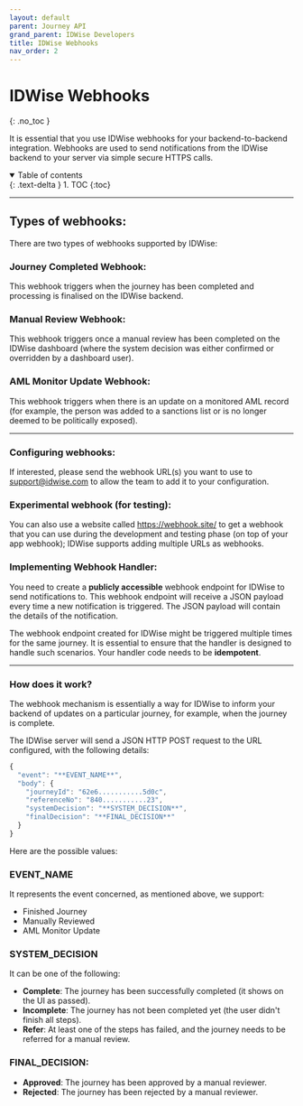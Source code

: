 ```yaml
---
layout: default
parent: Journey API
grand_parent: IDWise Developers
title: IDWise Webhooks
nav_order: 2
---
```


IDWise Webhooks
===============
{: .no_toc }

It is essential that you use IDWise webhooks for your backend-to-backend integration. Webhooks are used to send notifications from the IDWise backend to your server via simple secure HTTPS calls.

<details open markdown="block">
  <summary>
    Table of contents
  </summary>
  {: .text-delta }
1. TOC
{:toc}
</details>


* * * * *

Types of webhooks:
------------------

There are two types of webhooks supported by IDWise:

### Journey Completed Webhook:

This webhook triggers when the journey has been completed and processing is finalised on the IDWise backend.

### Manual Review Webhook:

This webhook triggers once a manual review has been completed on the IDWise dashboard (where the system decision was either confirmed or overridden by a dashboard user).

### AML Monitor Update Webhook:

This webhook triggers when there is an update on a monitored AML record (for example, the person was added to a sanctions list or is no longer deemed to be politically exposed).

* * * * *

### Configuring webhooks:

If interested, please send the webhook URL(s) you want to use to <support@idwise.com> to allow the team to add it to your configuration.

### Experimental webhook (for testing):

You can also use a website called <https://webhook.site/> to get a webhook that you can use during the development and testing phase (on top of your app webhook); IDWise supports adding multiple URLs as webhooks.

### Implementing Webhook Handler:
You need to create a **publicly accessible** webhook endpoint for IDWise to send notifications to. This webhook endpoint will receive a JSON payload every time a new notification is triggered. The JSON payload will contain the details of the notification.

The webhook endpoint created for IDWise might be triggered multiple times for the same journey. It is essential to ensure that the handler is designed to handle such scenarios. Your handler code needs to be **idempotent**.

* * * * *

### How does it work?

The webhook mechanism is essentially a way for IDWise to inform your backend of updates on a particular journey, for example, when the journey is complete.

The IDWise server will send a JSON HTTP POST request to the URL configured, with the following details:

```javascript
{
  "event": "**EVENT_NAME**",
  "body": {
    "journeyId": "62e6...........5d0c",
    "referenceNo": "840...........23",
    "systemDecision": "**SYSTEM_DECISION**",
    "finalDecision": "**FINAL_DECISION**"
  }
}
```

Here are the possible values:

### EVENT_NAME
It represents the event concerned, as mentioned above, we support:

-   Finished Journey
-   Manually Reviewed
-   AML Monitor Update

### SYSTEM_DECISION
It can be one of the following:

-   **Complete**: The journey has been successfully completed (it shows on the UI as passed).
-   **Incomplete**: The journey has not been completed yet (the user didn't finish all steps).
-   **Refer**: At least one of the steps has failed, and the journey needs to be referred for a manual review.

### FINAL_DECISION:

-   **Approved**: The journey has been approved by a manual reviewer.
-   **Rejected**: The journey has been rejected by a manual reviewer.

